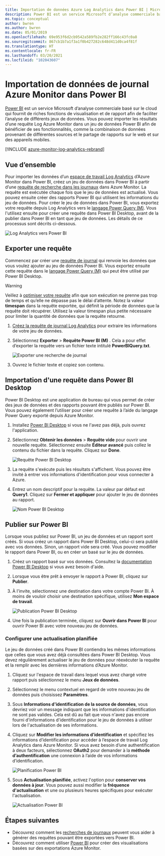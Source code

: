```yaml
---
title: Importation de données Azure Log Analytics dans Power BI | Microsoft Docs
description: Power BI est un service Microsoft d’analyse commerciale basé sur le cloud qui fournit de riches fonctions de visualisation et de rapport afin de faciliter l’analyse de différents jeux de données.  Cet article explique comment configurer l'importation de données Log Analytics dans Power BI et les configurer pour s'actualiser automatiquement.
ms.topic: conceptual
author: bwren
ms.author: bwren
ms.date: 05/01/2019
ms.openlocfilehash: 69e953f6d2cb9542a589fb2e282ff166c43fc0a8
ms.sourcegitcommit: 867cb1b7a1f3a1f0b427282c648d411d0ca4f81f
ms.translationtype: HT
ms.contentlocale: fr-FR
ms.lasthandoff: 03/20/2021
ms.locfileid: "102043607"
---
```

# <a name="import-azure-monitor-log-data-into-power-bi"></a>Importation de données de journal Azure Monitor dans Power BI


[Power BI](https://powerbi.microsoft.com/documentation/powerbi-service-get-started/) est un service Microsoft d’analyse commerciale basé sur le cloud qui fournit de riches fonctions de visualisation et de rapport afin de faciliter l’analyse de différents jeux de données.  Vous pouvez importer les résultats d’une requête Log Azure Monitor dans un jeu de données Power BI afin de bénéficier de ses fonctionnalités, comme la combinaison de données provenant de différentes sources et le partage de rapports sur le web et sur des appareils mobiles.

[!INCLUDE [azure-monitor-log-analytics-rebrand](../../../includes/azure-monitor-log-analytics-rebrand.md)]

## <a name="overview"></a>Vue d’ensemble
Pour importer les données d’un [espace de travail Log Analytics](../logs/manage-access.md) d’Azure Monitor dans Power BI, créez un jeu de données dans Power BI à partir d’une [requête de recherche dans les journaux](../logs/log-query-overview.md) dans Azure Monitor.  La requête est exécutée chaque fois que le jeu de données est actualisé.  Vous pouvez ensuite créer des rapports Power BI qui utilisent les informations du jeu de données.  Pour créer le jeu de données dans Power BI, vous exportez votre requête depuis Log Analytics vers le [langage Power Query (M)](/powerquery-m/power-query-m-language-specification).  Vous l'utilisez ensuite pour créer une requête dans Power BI Desktop, avant de la publier dans Power BI en tant que jeu de données.  Les détails de ce processus sont décrits ci-dessous.

![Log Analytics vers Power BI](media/powerbi/overview.png)

## <a name="export-query"></a>Exporter une requête
Commencez par créer une [requête de journal](../logs/log-query-overview.md) qui renvoie les données que vous voulez ajouter au jeu de données Power BI.  Vous exportez ensuite cette requête dans le [langage Power Query (M)](/powerquery-m/power-query-m-language-specification) qui peut être utilisé par Power BI Desktop.

> [!WARNING]
> Veillez à [optimiser votre requête](../logs/query-optimization.md) afin que son exécution ne prenne pas trop de temps et qu’elle ne dépasse pas le délai d’attente. Notez la valeur **timespan** dans la requête exportée, qui définit la période de données que la requête doit récupérer. Utilisez la valeur timespan plus petite nécessaire pour limiter la quantité de données que la requête retourne.

1. [Créez la requête de journal Log Analytics](../logs/log-analytics-tutorial.md) pour extraire les informations de votre jeu de données.
2. Sélectionnez **Exporter** > **Requête Power BI (M)** .  Cela a pour effet d’exporter la requête vers un fichier texte intitulé **PowerBIQuery.txt**. 

    ![Exporter une recherche de journal](media/powerbi/export-analytics.png)

3. Ouvrez le fichier texte et copiez son contenu.

## <a name="import-query-into-power-bi-desktop"></a>Importation d'une requête dans Power BI Desktop
Power BI Desktop est une application de bureau qui vous permet de créer des jeux de données et des rapports pouvant être publiés sur Power BI.  Vous pouvez également l’utiliser pour créer une requête à l’aide du langage Power Query exporté depuis Azure Monitor. 

1. Installez [Power BI Desktop](https://powerbi.microsoft.com/desktop/) si vous ne l'avez pas déjà, puis ouvrez l'application.
2. Sélectionnez **Obtenir les données** > **Requête vide** pour ouvrir une nouvelle requête.  Sélectionnez ensuite **Éditeur avancé** puis collez le contenu du fichier dans la requête. Cliquez sur **Done**.

    ![Requête Power BI Desktop](media/powerbi/desktop-new-query.png)

5. La requête s'exécute puis les résultats s'affichent.  Vous pouvez être invité à entrer vos informations d'identification pour vous connecter à Azure.  
6. Entrez un nom descriptif pour la requête.  La valeur par défaut est **Query1**. Cliquez sur **Fermer et appliquer** pour ajouter le jeu de données au rapport.

    ![Nom Power BI Desktop](media/powerbi/desktop-results.png)



## <a name="publish-to-power-bi"></a>Publier sur Power BI
Lorsque vous publiez sur Power BI, un jeu de données et un rapport sont créés.  Si vous créez un rapport dans Power BI Desktop, celui-ci sera publié avec vos données.  Sinon, un rapport vide sera créé.  Vous pouvez modifier le rapport dans Power BI, ou en créer un basé sur le jeu de données.

1. Créez un rapport basé sur vos données.  Consultez la [documentation Power BI Desktop](/power-bi/desktop-report-view) si vous avez besoin d'aide.  
1. Lorsque vous être prêt à envoyer le rapport à Power BI, cliquez sur **Publier**.  
1. À l'invite, sélectionnez une destination dans votre compte Power BI.  À moins de vouloir choisir une destination spécifique, utilisez **Mon espace de travail**.

    ![Publication Power BI Desktop](media/powerbi/desktop-publish.png)

1. Une fois la publication terminée, cliquez sur **Ouvrir dans Power BI** pour ouvrir Power BI avec votre nouveau jeu de données.


### <a name="configure-scheduled-refresh"></a>Configurer une actualisation planifiée
Le jeu de données créé dans Power BI contiendra les mêmes informations que celles que vous avez déjà consultées dans Power BI Desktop.  Vous devez régulièrement actualiser le jeu de données pour réexécuter la requête et la remplir avec les dernières informations d’Azure Monitor.  

1. Cliquez sur l'espace de travail dans lequel vous avez chargé votre rapport puis sélectionnez le menu **Jeux de données**. 
1. Sélectionnez le menu contextuel en regard de votre nouveau jeu de données puis choisissez **Paramètres**. 
1. Sous **Informations d'identification de la source de données**, vous devriez voir un message indiquant que les informations d'identification ne sont pas valides.  Cela est dû au fait que vous n'avez pas encore fourni d'informations d'identification pour le jeu de données à utiliser lors de l'actualisation de ses informations.  
1. Cliquez sur **Modifier les informations d’identification** et spécifiez les informations d’identification pour accéder à l’espace de travail Log Analytics dans Azure Monitor. Si vous avez besoin d’une authentification à deux facteurs, sélectionnez **OAuth2** pour demander à la **méthode d’authentification** une connexion à l’aide de vos informations d’identification.

    ![Planification Power BI](media/powerbi/powerbi-schedule.png)

5. Sous **Actualisation planifiée**, activez l'option pour **conserver vos données à jour**.  Vous pouvez aussi modifier la **fréquence d'actualisation** et une ou plusieurs heures spécifiques pour exécuter l'actualisation.

    ![Actualisation Power BI](media/powerbi/powerbi-schedule-refresh.png)



## <a name="next-steps"></a>Étapes suivantes
* Découvrez comment les [recherches de journaux](../logs/log-query-overview.md) peuvent vous aider à générer des requêtes pouvant être exportées vers Power BI.
* Découvrez comment utiliser [Power BI](https://powerbi.microsoft.com) pour créer des visualisations basées sur des exportations Azure Monitor.
